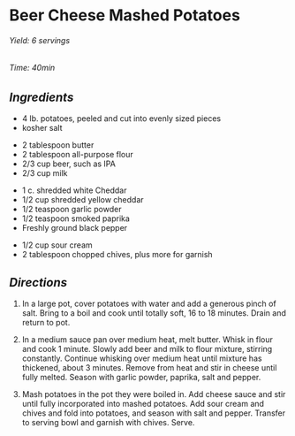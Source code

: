 # Beer Cheese Mashed Potatoes

######  Yield: 6 servings
######  Time: 40min

##  *Ingredients*

- 4 lb. potatoes, peeled and cut into evenly sized pieces
- kosher salt
<!---->
- 2 tablespoon butter
- 2 tablespoon all-purpose flour
- 2/3 cup beer, such as IPA
- 2/3 cup milk
<!---->
- 1 c. shredded white Cheddar
- 1/2 cup shredded yellow cheddar
- 1/2 teaspoon garlic powder
- 1/2 teaspoon smoked paprika
- Freshly ground black pepper
<!---->
- 1/2 cup sour cream
- 2 tablespoon chopped chives, plus more for garnish

##  *Directions*

1. In a large pot, cover potatoes with water and add a generous pinch of salt. Bring to a boil and cook until totally soft, 16 to 18 minutes. Drain and return to pot.

2. In a medium sauce pan over medium heat, melt butter. Whisk in flour and cook 1 minute. Slowly add beer and milk to flour mixture, stirring constantly. Continue whisking over medium heat until mixture has thickened, about 3 minutes. Remove from heat and stir in cheese until fully melted. Season with garlic powder, paprika, salt and pepper.

3. Mash potatoes in the pot they were boiled in. Add cheese sauce and stir until fully incorporated into mashed potatoes. Add sour cream and chives and fold into potatoes, and season with salt and pepper. Transfer to serving bowl and garnish with chives. Serve.